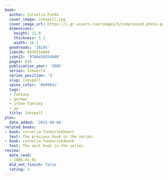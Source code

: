 ```yaml
---
book:
  author: Cornelia Funke
  cover_image: inkspell.jpg
  cover_image_url: https://i.gr-assets.com/images/S/compressed.photo.goodreads.com/books/1395358683l/28195._SX98_.jpg
  dimensions:
    height: 21.0
    thickness: 5.1
    width: 16.1
  goodreads: '28195'
  isbn10: 0439554004
  isbn13: '9780439554008'
  pages: 635
  publication_year: '2005'
  series: Inkworld
  series_position: '2'
  slug: inkspell
  spine_color: '#b9903c'
  tags:
  - fantasy
  - german
  - urban-fantasy
  - ya
  title: Inkspell
plan:
  date_added: '2015-08-04'
related_books:
- book: cornelia-funke/inkheart
  text: The previous book in the series.
- book: cornelia-funke/inkdeath
  text: The next book in the series.
review:
  date_read:
  - 2006-01-01
  did_not_finish: false
  rating: 3
---
```

